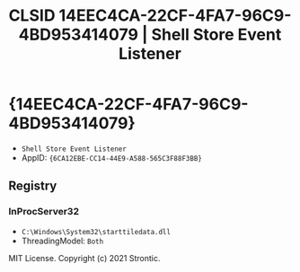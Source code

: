 ﻿---
title: "CLSID 14EEC4CA-22CF-4FA7-96C9-4BD953414079 | Shell Store Event Listener"
excerpt: What is COM-Object CLSID 14EEC4CA-22CF-4FA7-96C9-4BD953414079?
---

# {14EEC4CA-22CF-4FA7-96C9-4BD953414079}

* `Shell Store Event Listener`
* AppID: `{6CA12EBE-CC14-44E9-A588-565C3F88F3BB}`

## Registry


### InProcServer32

* `C:\Windows\System32\starttiledata.dll`
* ThreadingModel: `Both`

MIT License. Copyright (c) 2021 Strontic.


